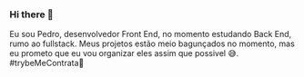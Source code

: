 ### Hi there 👋
  Eu sou Pedro, desenvolvedor Front End, no momento estudando Back End, rumo ao fullstack.
  Meus projetos estão meio bagunçados no momento, mas eu prometo que eu vou organizar eles assim que possivel 😅.
  #trybeMeContrata🥰
  
<!--
**PedroSehn/PedroSehn** is a ✨ _special_ ✨ repository because its `README.md` (this file) appears on your GitHub profile.

Here are some ideas to get you started:

- 🔭 I’m currently working on ...
- 🌱 I’m currently learning ...
- 👯 I’m looking to collaborate on ...
- 🤔 I’m looking for help with ...
- 💬 Ask me about ...
- 📫 How to reach me: ...
- 😄 Pronouns: ...
- ⚡ Fun fact: ...
-->
